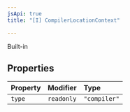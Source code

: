 ```yaml
---
jsApi: true
title: "[I] CompilerLocationContext"

---
```

Built-in

## Properties

| Property | Modifier | Type |
| :------ | :------ | :------ |
| `type` | `readonly` | `"compiler"` |
